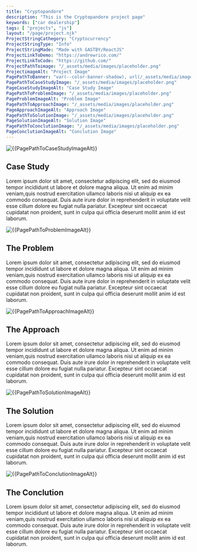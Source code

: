 ```yaml
---
title: "Cryptopandore"
description: "This is the Cryptopandore project page"
keywords: ["car dealership"]
tags: [ "projects", "js"]
layout: "/page/project.njk"
ProjectStringCathegory: "Cryptocurrency"
ProjectStringType: "Info"
ProjectStringMade: "Made with GASTBY/ReactJS"
ProjectLinkToDemo: "https://andrewrico.com/"
ProjectLinkToCode: "https://github.com/"
ProjectPathToimage: "/_assets/media/images/placeholder.png"
ProjectimageAlt: "Project Image"
PagePathToBanner: "var(--color-banner-shadow), url(/_assets/media/images/abstract-1.jpg)"
PagePathToCaseStudyImage: "/_assets/media/images/placeholder.png"
PageCaseStudyImageAlt: "Case Study Image"
PagePathToProblemImage: "/_assets/media/images/placeholder.png"
PageProblemImageAlt: "Problem Image"
PagePathToApproachImage: "/_assets/media/images/placeholder.png"
PageApproachImageAlt: "Approach Image"
PagePathToSolutionImage: "/_assets/media/images/placeholder.png"
PageSolutionImageAlt: "Solution Image"
PagePathToConclutionImage: "/_assets/media/images/placeholder.png"
PageConclutionImageAlt: "Conclution Image"
---
```


<!-- PROJECT PAGE 
--------------- ----------------- ------------- -->


<!-- Case Study
--------------- ----------------- ------------- -->
![{{PagePathToCaseStudyImageAlt}}]({{PagePathToCaseStudyImage}})

<div id="case-study">

## Case Study 
Lorem ipsum dolor sit amet, consectetur adipiscing elit, sed do eiusmod tempor incididunt ut labore et dolore magna aliqua. Ut enim ad minim veniam,quis nostrud exercitation ullamco laboris nisi ut aliquip ex ea commodo consequat. Duis aute irure dolor in reprehenderit in voluptate velit esse cillum dolore eu fugiat nulla pariatur. Excepteur sint occaecat cupidatat non proident, sunt in culpa qui officia deserunt mollit anim id est laborum.

</div>

<!-- problem
--------------- ----------------- ------------- -->
![{{PagePathToProblemImageAlt}}]({{PagePathToProblemImage}})

<div id="problem" markdown="1">

## The Problem 
Lorem ipsum dolor sit amet, consectetur adipiscing elit, sed do eiusmod tempor incididunt ut labore et dolore magna aliqua. Ut enim ad minim veniam,quis nostrud exercitation ullamco laboris nisi ut aliquip ex ea commodo consequat. Duis aute irure dolor in reprehenderit in voluptate velit esse cillum dolore eu fugiat nulla pariatur. Excepteur sint occaecat cupidatat non proident, sunt in culpa qui officia deserunt mollit anim id est laborum.

</div>

<!-- approch
--------------- ----------------- ------------- -->
![{{PagePathToApproachImageAlt}}]({{PagePathToApproachImage}})

<div id="approach" markdown="1">

## The Approach
Lorem ipsum dolor sit amet, consectetur adipiscing elit, sed do eiusmod tempor incididunt ut labore et dolore magna aliqua. Ut enim ad minim veniam,quis nostrud exercitation ullamco laboris nisi ut aliquip ex ea commodo consequat. Duis aute irure dolor in reprehenderit in voluptate velit esse cillum dolore eu fugiat nulla pariatur. Excepteur sint occaecat cupidatat non proident, sunt in culpa qui officia deserunt mollit anim id est laborum.

</div>

<!-- solution
--------------- ----------------- ------------- -->
![{{PagePathToSolutionImageAlt}}]({{PagePathToSolutionImage}})

<div id="solution" markdown="1">

## The Solution
Lorem ipsum dolor sit amet, consectetur adipiscing elit, sed do eiusmod tempor incididunt ut labore et dolore magna aliqua. Ut enim ad minim veniam,quis nostrud exercitation ullamco laboris nisi ut aliquip ex ea commodo consequat. Duis aute irure dolor in reprehenderit in voluptate velit esse cillum dolore eu fugiat nulla pariatur. Excepteur sint occaecat cupidatat non proident, sunt in culpa qui officia deserunt mollit anim id est laborum.

</div>

<!-- conclution
--------------- ----------------- ------------- -->
![{{PagePathToConclutionImageAlt}}]({{PagePathToConclutionImage}})

<div id="conclution" markdown="1">

## The Conclution
Lorem ipsum dolor sit amet, consectetur adipiscing elit, sed do eiusmod tempor incididunt ut labore et dolore magna aliqua. Ut enim ad minim veniam,quis nostrud exercitation ullamco laboris nisi ut aliquip ex ea commodo consequat. Duis aute irure dolor in reprehenderit in voluptate velit esse cillum dolore eu fugiat nulla pariatur. Excepteur sint occaecat cupidatat non proident, sunt in culpa qui officia deserunt mollit anim id est laborum.


</div>












